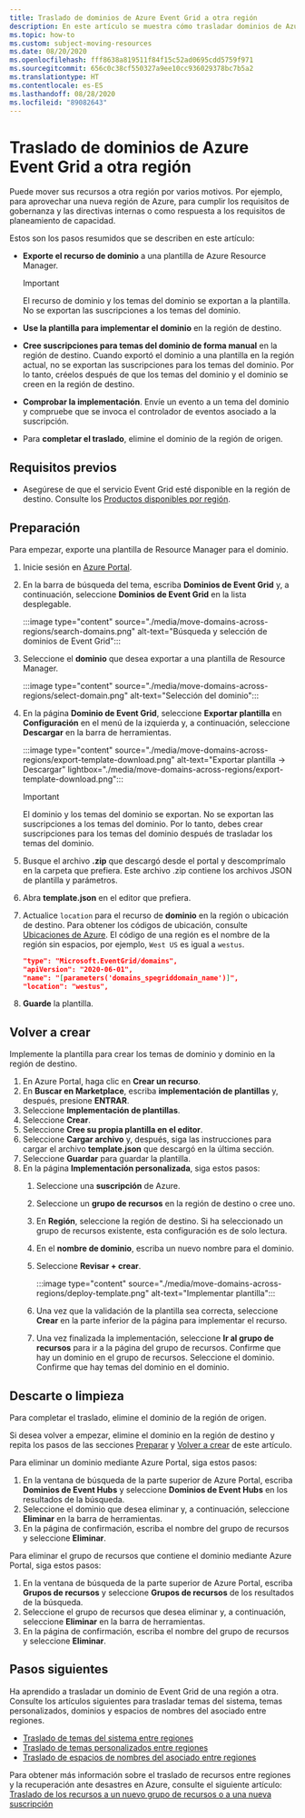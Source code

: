 ```yaml
---
title: Traslado de dominios de Azure Event Grid a otra región
description: En este artículo se muestra cómo trasladar dominios de Azure Event Grid de una región a otra.
ms.topic: how-to
ms.custom: subject-moving-resources
ms.date: 08/20/2020
ms.openlocfilehash: fff8638a819511f84f15c52ad0695cdd5759f971
ms.sourcegitcommit: 656c0c38cf550327a9ee10cc936029378bc7b5a2
ms.translationtype: HT
ms.contentlocale: es-ES
ms.lasthandoff: 08/28/2020
ms.locfileid: "89082643"
---
```

# <a name="move-azure-event-grid-domains-to-another-region"></a>Traslado de dominios de Azure Event Grid a otra región
Puede mover sus recursos a otra región por varios motivos. Por ejemplo, para aprovechar una nueva región de Azure, para cumplir los requisitos de gobernanza y las directivas internas o como respuesta a los requisitos de planeamiento de capacidad. 

Estos son los pasos resumidos que se describen en este artículo: 

- **Exporte el recurso de dominio** a una plantilla de Azure Resource Manager. 

    > [!IMPORTANT]
    > El recurso de dominio y los temas del dominio se exportan a la plantilla. No se exportan las suscripciones a los temas del dominio. 
- **Use la plantilla para implementar el dominio** en la región de destino. 
- **Cree suscripciones para temas del dominio de forma manual** en la región de destino. Cuando exportó el dominio a una plantilla en la región actual, no se exportan las suscripciones para los temas del dominio. Por lo tanto, créelos después de que los temas del dominio y el dominio se creen en la región de destino. 
- **Comprobar la implementación**. Envíe un evento a un tema del dominio y compruebe que se invoca el controlador de eventos asociado a la suscripción. 
- Para **completar el traslado**, elimine el dominio de la región de origen. 

## <a name="prerequisites"></a>Requisitos previos
- Asegúrese de que el servicio Event Grid esté disponible en la región de destino. Consulte los [Productos disponibles por región](https://azure.microsoft.com/global-infrastructure/services/?products=event-grid&regions=all).

## <a name="prepare"></a>Preparación
Para empezar, exporte una plantilla de Resource Manager para el dominio. 

1. Inicie sesión en [Azure Portal](https://portal.azure.com).
2. En la barra de búsqueda del tema, escriba **Dominios de Event Grid** y, a continuación, seleccione **Dominios de Event Grid** en la lista desplegable. 

    :::image type="content" source="./media/move-domains-across-regions/search-domains.png" alt-text="Búsqueda y selección de dominios de Event Grid":::
3. Seleccione el **dominio** que desea exportar a una plantilla de Resource Manager. 

    :::image type="content" source="./media/move-domains-across-regions/select-domain.png" alt-text="Selección del dominio":::   
4. En la página **Dominio de Event Grid**, seleccione **Exportar plantilla** en **Configuración** en el menú de la izquierda y, a continuación, seleccione **Descargar** en la barra de herramientas. 

    :::image type="content" source="./media/move-domains-across-regions/export-template-download.png" alt-text="Exportar plantilla -> Descargar" lightbox="./media/move-domains-across-regions/export-template-download.png":::   

    > [!IMPORTANT]
    > El dominio y los temas del dominio se exportan. No se exportan las suscripciones a los temas del dominio. Por lo tanto, debes crear suscripciones para los temas del dominio después de trasladar los temas del dominio. 
5. Busque el archivo **.zip** que descargó desde el portal y descomprímalo en la carpeta que prefiera. Este archivo .zip contiene los archivos JSON de plantilla y parámetros. 
1. Abra **template.json** en el editor que prefiera. 
8. Actualice `location` para el recurso de **dominio** en la región o ubicación de destino. Para obtener los códigos de ubicación, consulte [Ubicaciones de Azure](https://azure.microsoft.com/global-infrastructure/locations/). El código de una región es el nombre de la región sin espacios, por ejemplo, `West US` es igual a `westus`.

    ```json
    "type": "Microsoft.EventGrid/domains",
    "apiVersion": "2020-06-01",
    "name": "[parameters('domains_spegriddomain_name')]",
    "location": "westus",
    ```
1. **Guarde** la plantilla. 

## <a name="recreate"></a>Volver a crear 
Implemente la plantilla para crear los temas de dominio y dominio en la región de destino. 

1. En Azure Portal, haga clic en **Crear un recurso**.
2. En **Buscar en Marketplace**, escriba **implementación de plantillas** y, después, presione **ENTRAR**.
3. Seleccione **Implementación de plantillas**.
4. Seleccione **Crear**.
5. Seleccione **Cree su propia plantilla en el editor**.
6. Seleccione **Cargar archivo** y, después, siga las instrucciones para cargar el archivo **template.json** que descargó en la última sección.
7. Seleccione **Guardar** para guardar la plantilla. 
8. En la página **Implementación personalizada**, siga estos pasos:
    1. Seleccione una **suscripción** de Azure. 
    1. Seleccione un **grupo de recursos** en la región de destino o cree uno. 
    1. En **Región**, seleccione la región de destino. Si ha seleccionado un grupo de recursos existente, esta configuración es de solo lectura. 
    1. En el **nombre de dominio**, escriba un nuevo nombre para el dominio. 
    1. Seleccione **Revisar + crear**. 
    
        :::image type="content" source="./media/move-domains-across-regions/deploy-template.png" alt-text="Implementar plantilla":::        
    1. Una vez que la validación de la plantilla sea correcta, seleccione **Crear** en la parte inferior de la página para implementar el recurso. 
    1. Una vez finalizada la implementación, seleccione **Ir al grupo de recursos** para ir a la página del grupo de recursos. Confirme que hay un dominio en el grupo de recursos. Seleccione el dominio. Confirme que hay temas del dominio en el dominio. 

## <a name="discard-or-clean-up"></a>Descarte o limpieza
Para completar el traslado, elimine el dominio de la región de origen.  

Si desea volver a empezar, elimine el dominio en la región de destino y repita los pasos de las secciones [Preparar](#prepare) y [Volver a crear](#recreate) de este artículo.

Para eliminar un dominio mediante Azure Portal, siga estos pasos:

1. En la ventana de búsqueda de la parte superior de Azure Portal, escriba **Dominios de Event Hubs** y seleccione **Dominios de Event Hubs** en los resultados de la búsqueda. 
2. Seleccione el dominio que desea eliminar y, a continuación, seleccione **Eliminar** en la barra de herramientas. 
3. En la página de confirmación, escriba el nombre del grupo de recursos y seleccione **Eliminar**.  

Para eliminar el grupo de recursos que contiene el dominio mediante Azure Portal, siga estos pasos:

1. En la ventana de búsqueda de la parte superior de Azure Portal, escriba **Grupos de recursos** y seleccione **Grupos de recursos** de los resultados de la búsqueda. 
2. Seleccione el grupo de recursos que desea eliminar y, a continuación, seleccione **Eliminar** en la barra de herramientas. 
3. En la página de confirmación, escriba el nombre del grupo de recursos y seleccione **Eliminar**.  

## <a name="next-steps"></a>Pasos siguientes
Ha aprendido a trasladar un dominio de Event Grid de una región a otra. Consulte los artículos siguientes para trasladar temas del sistema, temas personalizados, dominios y espacios de nombres del asociado entre regiones.

- [Traslado de temas del sistema entre regiones](move-system-topics-across-regions.md) 
- [Traslado de temas personalizados entre regiones](move-custom-topics-across-regions.md) 
- [Traslado de espacios de nombres del asociado entre regiones](move-partner-namespaces-across-regions.md)

Para obtener más información sobre el traslado de recursos entre regiones y la recuperación ante desastres en Azure, consulte el siguiente artículo: [Traslado de los recursos a un nuevo grupo de recursos o a una nueva suscripción](../azure-resource-manager/management/move-resource-group-and-subscription.md)